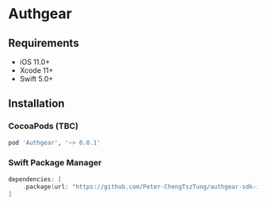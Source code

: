 # Authgear


## Requirements

- iOS 11.0+
- Xcode 11+
- Swift 5.0+

## Installation

### CocoaPods (TBC)

```ruby
pod 'Authgear', '~> 0.0.1'
```
### Swift Package Manager

```swift
dependencies: [
    .package(url: "https://github.com/Peter-ChengTszTung/authgear-sdk-ios-draft.git")
]
```

